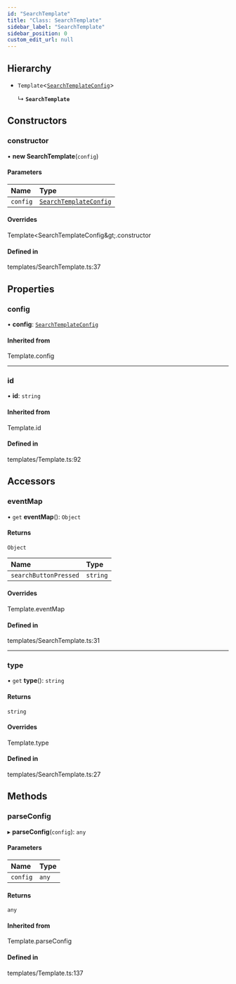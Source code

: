 ```yaml
---
id: "SearchTemplate"
title: "Class: SearchTemplate"
sidebar_label: "SearchTemplate"
sidebar_position: 0
custom_edit_url: null
---
```


## Hierarchy

- `Template`<[`SearchTemplateConfig`](../interfaces/SearchTemplateConfig.md)\>

  ↳ **`SearchTemplate`**

## Constructors

### constructor

• **new SearchTemplate**(`config`)

#### Parameters

| Name | Type |
| :------ | :------ |
| `config` | [`SearchTemplateConfig`](../interfaces/SearchTemplateConfig.md) |

#### Overrides

Template&lt;SearchTemplateConfig\&gt;.constructor

#### Defined in

templates/SearchTemplate.ts:37

## Properties

### config

• **config**: [`SearchTemplateConfig`](../interfaces/SearchTemplateConfig.md)

#### Inherited from

Template.config

___

### id

• **id**: `string`

#### Inherited from

Template.id

#### Defined in

templates/Template.ts:92

## Accessors

### eventMap

• `get` **eventMap**(): `Object`

#### Returns

`Object`

| Name | Type |
| :------ | :------ |
| `searchButtonPressed` | `string` |

#### Overrides

Template.eventMap

#### Defined in

templates/SearchTemplate.ts:31

___

### type

• `get` **type**(): `string`

#### Returns

`string`

#### Overrides

Template.type

#### Defined in

templates/SearchTemplate.ts:27

## Methods

### parseConfig

▸ **parseConfig**(`config`): `any`

#### Parameters

| Name | Type |
| :------ | :------ |
| `config` | `any` |

#### Returns

`any`

#### Inherited from

Template.parseConfig

#### Defined in

templates/Template.ts:137
